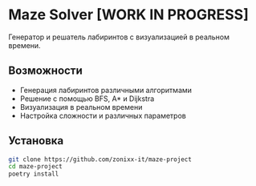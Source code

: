 # Maze Solver [WORK IN PROGRESS]

Генератор и решатель лабиринтов с визуализацией в реальном времени.

## Возможности

- Генерация лабиринтов различными алгоритмами
- Решение с помощью BFS, A\* и Dijkstra
- Визуализация в реальном времени
- Настройка сложности и различных параметров

## Установка

```bash
git clone https://github.com/zonixx-it/maze-project
cd maze-project
poetry install
```
